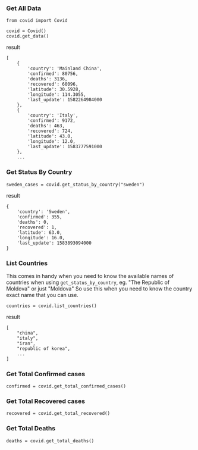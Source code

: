 ### Get All Data

    from covid import Covid

    covid = Covid()
    covid.get_data()

result

    [
        {
            'country': 'Mainland China',
            'confirmed': 80756,
            'deaths': 3136,
            'recovered': 60096,
            'latitude': 30.5928,
            'longitude': 114.3055,
            'last_update': 1582264984000
        },
        {
            'country': 'Italy',
            'confirmed': 9172,
            'deaths': 463,
            'recovered': 724,
            'latitude': 43.0,
            'longitude': 12.0,
            'last_update': 1583777591000
        },
        ...

### Get Status By Country

    sweden_cases = covid.get_status_by_country("sweden")

result

    {
        'country': 'Sweden',
        'confirmed': 355,
        'deaths': 0,
        'recovered': 1,
        'latitude': 63.0,
        'longitude': 16.0,
        'last_update': 1583893094000
    }

### List Countries

This comes in handy when you need to know the available names of countries
when using `get_status_by_country`, eg. "The Republic of Moldova" or just "Moldova"
So use this when you need to know the country exact name that you can use.

    countries = covid.list_countries()

result

    [
        "china",
        "italy",
        "iran",
        "republic of korea",
        ...
    ]

### Get Total Confirmed cases

    confirmed = covid.get_total_confirmed_cases()

### Get Total Recovered cases

    recovered = covid.get_total_recovered()

### Get Total Deaths

    deaths = covid.get_total_deaths()
